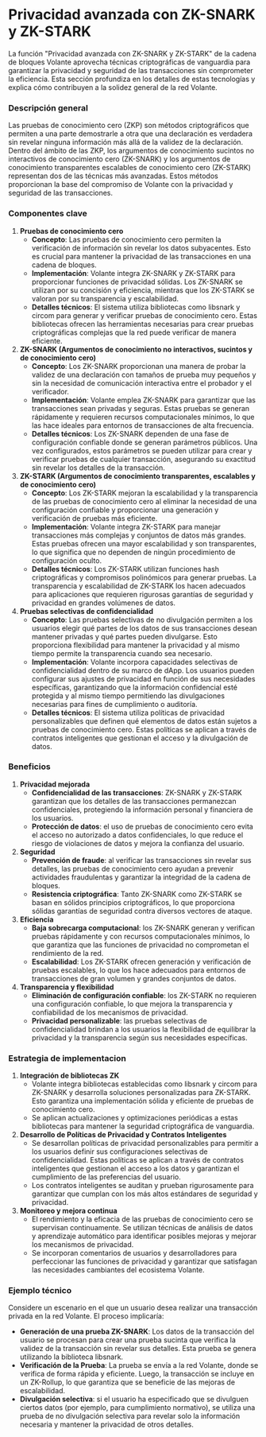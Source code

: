 # Privacidad avanzada con ZK-SNARK y ZK-STARK

La función &quot;Privacidad avanzada con ZK-SNARK y ZK-STARK&quot; de la cadena de bloques Volante aprovecha técnicas criptográficas de vanguardia para garantizar la privacidad y seguridad de las transacciones sin comprometer la eficiencia. Esta sección profundiza en los detalles de estas tecnologías y explica cómo contribuyen a la solidez general de la red Volante.

### **Descripción general**

Las pruebas de conocimiento cero (ZKP) son métodos criptográficos que permiten a una parte demostrarle a otra que una declaración es verdadera sin revelar ninguna información más allá de la validez de la declaración. Dentro del ámbito de las ZKP, los argumentos de conocimiento sucintos no interactivos de conocimiento cero (ZK-SNARK) y los argumentos de conocimiento transparentes escalables de conocimiento cero (ZK-STARK) representan dos de las técnicas más avanzadas. Estos métodos proporcionan la base del compromiso de Volante con la privacidad y seguridad de las transacciones.

### **Componentes clave**

1. **Pruebas de conocimiento cero**
   * **Concepto**: Las pruebas de conocimiento cero permiten la verificación de información sin revelar los datos subyacentes. Esto es crucial para mantener la privacidad de las transacciones en una cadena de bloques.
   * **Implementación**: Volante integra ZK-SNARK y ZK-STARK para proporcionar funciones de privacidad sólidas. Los ZK-SNARK se utilizan por su concisión y eficiencia, mientras que los ZK-STARK se valoran por su transparencia y escalabilidad.
   * **Detalles técnicos**: El sistema utiliza bibliotecas como libsnark y circom para generar y verificar pruebas de conocimiento cero. Estas bibliotecas ofrecen las herramientas necesarias para crear pruebas criptográficas complejas que la red puede verificar de manera eficiente.
2. **ZK-SNARK (Argumentos de conocimiento no interactivos, sucintos y de conocimiento cero)**
   * **Concepto**: Los ZK-SNARK proporcionan una manera de probar la validez de una declaración con tamaños de prueba muy pequeños y sin la necesidad de comunicación interactiva entre el probador y el verificador.
   * **Implementación**: Volante emplea ZK-SNARK para garantizar que las transacciones sean privadas y seguras. Estas pruebas se generan rápidamente y requieren recursos computacionales mínimos, lo que las hace ideales para entornos de transacciones de alta frecuencia.
   * **Detalles técnicos**: Los ZK-SNARK dependen de una fase de configuración confiable donde se generan parámetros públicos. Una vez configurados, estos parámetros se pueden utilizar para crear y verificar pruebas de cualquier transacción, asegurando su exactitud sin revelar los detalles de la transacción.
3. **ZK-STARK (Argumentos de conocimiento transparentes, escalables y de conocimiento cero)**
   * **Concepto**: Los ZK-STARK mejoran la escalabilidad y la transparencia de las pruebas de conocimiento cero al eliminar la necesidad de una configuración confiable y proporcionar una generación y verificación de pruebas más eficiente.
   * **Implementación**: Volante integra ZK-STARK para manejar transacciones más complejas y conjuntos de datos más grandes. Estas pruebas ofrecen una mayor escalabilidad y son transparentes, lo que significa que no dependen de ningún procedimiento de configuración oculto.
   * **Detalles técnicos**: Los ZK-STARK utilizan funciones hash criptográficas y compromisos polinómicos para generar pruebas. La transparencia y escalabilidad de ZK-STARK los hacen adecuados para aplicaciones que requieren rigurosas garantías de seguridad y privacidad en grandes volúmenes de datos.
4. **Pruebas selectivas de confidencialidad**
   * **Concepto**: Las pruebas selectivas de no divulgación permiten a los usuarios elegir qué partes de los datos de sus transacciones desean mantener privadas y qué partes pueden divulgarse. Esto proporciona flexibilidad para mantener la privacidad y al mismo tiempo permite la transparencia cuando sea necesario.
   * **Implementación**: Volante incorpora capacidades selectivas de confidencialidad dentro de su marco de dApp. Los usuarios pueden configurar sus ajustes de privacidad en función de sus necesidades específicas, garantizando que la información confidencial esté protegida y al mismo tiempo permitiendo las divulgaciones necesarias para fines de cumplimiento o auditoría.
   * **Detalles técnicos**: El sistema utiliza políticas de privacidad personalizables que definen qué elementos de datos están sujetos a pruebas de conocimiento cero. Estas políticas se aplican a través de contratos inteligentes que gestionan el acceso y la divulgación de datos.

### **Beneficios**

1. **Privacidad mejorada**
   * **Confidencialidad de las transacciones**: ZK-SNARK y ZK-STARK garantizan que los detalles de las transacciones permanezcan confidenciales, protegiendo la información personal y financiera de los usuarios.
   * **Protección de datos**: el uso de pruebas de conocimiento cero evita el acceso no autorizado a datos confidenciales, lo que reduce el riesgo de violaciones de datos y mejora la confianza del usuario.
2. **Seguridad**
   * **Prevención de fraude**: al verificar las transacciones sin revelar sus detalles, las pruebas de conocimiento cero ayudan a prevenir actividades fraudulentas y garantizar la integridad de la cadena de bloques.
   * **Resistencia criptográfica**: Tanto ZK-SNARK como ZK-STARK se basan en sólidos principios criptográficos, lo que proporciona sólidas garantías de seguridad contra diversos vectores de ataque.
3. **Eficiencia**
   * **Baja sobrecarga computacional**: los ZK-SNARK generan y verifican pruebas rápidamente y con recursos computacionales mínimos, lo que garantiza que las funciones de privacidad no comprometan el rendimiento de la red.
   * **Escalabilidad**: Los ZK-STARK ofrecen generación y verificación de pruebas escalables, lo que los hace adecuados para entornos de transacciones de gran volumen y grandes conjuntos de datos.
4. **Transparencia y flexibilidad**
   * **Eliminación de configuración confiable**: los ZK-STARK no requieren una configuración confiable, lo que mejora la transparencia y confiabilidad de los mecanismos de privacidad.
   * **Privacidad personalizable**: las pruebas selectivas de confidencialidad brindan a los usuarios la flexibilidad de equilibrar la privacidad y la transparencia según sus necesidades específicas.

### **Estrategia de implementacion**

1. **Integración de bibliotecas ZK**
   * Volante integra bibliotecas establecidas como libsnark y circom para ZK-SNARK y desarrolla soluciones personalizadas para ZK-STARK. Esto garantiza una implementación sólida y eficiente de pruebas de conocimiento cero.
   * Se aplican actualizaciones y optimizaciones periódicas a estas bibliotecas para mantener la seguridad criptográfica de vanguardia.
2. **Desarrollo de Políticas de Privacidad y Contratos Inteligentes**
   * Se desarrollan políticas de privacidad personalizables para permitir a los usuarios definir sus configuraciones selectivas de confidencialidad. Estas políticas se aplican a través de contratos inteligentes que gestionan el acceso a los datos y garantizan el cumplimiento de las preferencias del usuario.
   * Los contratos inteligentes se auditan y prueban rigurosamente para garantizar que cumplan con los más altos estándares de seguridad y privacidad.
3. **Monitoreo y mejora continua**
   * El rendimiento y la eficacia de las pruebas de conocimiento cero se supervisan continuamente. Se utilizan técnicas de análisis de datos y aprendizaje automático para identificar posibles mejoras y mejorar los mecanismos de privacidad.
   * Se incorporan comentarios de usuarios y desarrolladores para perfeccionar las funciones de privacidad y garantizar que satisfagan las necesidades cambiantes del ecosistema Volante.

### **Ejemplo técnico**

Considere un escenario en el que un usuario desea realizar una transacción privada en la red Volante. El proceso implicaría:

* **Generación de una prueba ZK-SNARK**: Los datos de la transacción del usuario se procesan para crear una prueba sucinta que verifica la validez de la transacción sin revelar sus detalles. Esta prueba se genera utilizando la biblioteca libsnark.
* **Verificación de la Prueba**: La prueba se envía a la red Volante, donde se verifica de forma rápida y eficiente. Luego, la transacción se incluye en un ZK-Rollup, lo que garantiza que se beneficie de las mejoras de escalabilidad.
* **Divulgación selectiva**: si el usuario ha especificado que se divulguen ciertos datos (por ejemplo, para cumplimiento normativo), se utiliza una prueba de no divulgación selectiva para revelar solo la información necesaria y mantener la privacidad de otros detalles.
